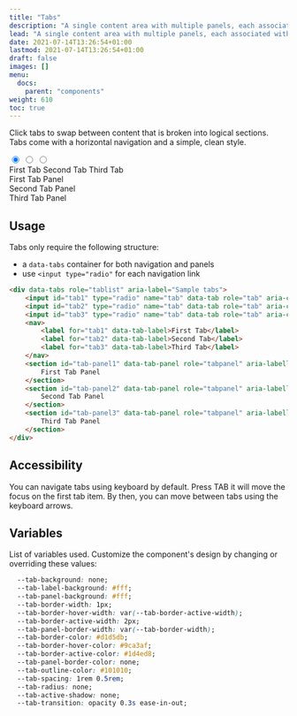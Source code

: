 ```yaml
---
title: "Tabs"
description: "A single content area with multiple panels, each associated with a header in a list."
lead: "A single content area with multiple panels, each associated with a header in a list."
date: 2021-07-14T13:26:54+01:00
lastmod: 2021-07-14T13:26:54+01:00
draft: false
images: []
menu:
  docs:
    parent: "components"
weight: 610
toc: true
---
```


Click tabs to swap between content that is broken into logical sections. Tabs come with a horizontal navigation and a simple, clean style.

<div class="preview">
  <link rel="stylesheet" href="../cssui.css">
  <link rel="stylesheet" href="tabs.css">

  <div data-tabs role="tablist" aria-label="Sample tabs">
      <input id="tab1" type="radio" name="tab" data-tab role="tab" aria-controls="tab-panel1" checked="checked"/>
      <input id="tab2" type="radio" name="tab" data-tab role="tab" aria-controls="tab-panel2"/>
      <input id="tab3" type="radio" name="tab" data-tab role="tab" aria-controls="tab-panel3"/>
      <nav>
          <label for="tab1" data-tab-label>First Tab</label>
          <label for="tab2" data-tab-label>Second Tab</label>
          <label for="tab3" data-tab-label>Third Tab</label>
      </nav>
      <section id="tab-panel1" data-tab-panel role="tabpanel" aria-labelledby="tab1">
          First Tab Panel
      </section>
      <section id="tab-panel2" data-tab-panel role="tabpanel" aria-labelledby="tab2">
          Second Tab Panel
      </section>
      <section id="tab-panel3" data-tab-panel role="tabpanel" aria-labelledby="tab3">
          Third Tab Panel
      </section>
  </div>
</div>

## Usage

Tabs only require the following structure:
- a `data-tabs` container for both navigation and panels
- use `<input type="radio"` for each navigation link

```html
<div data-tabs role="tablist" aria-label="Sample tabs">
    <input id="tab1" type="radio" name="tab" data-tab role="tab" aria-controls="tab-panel1" checked="checked"/>
    <input id="tab2" type="radio" name="tab" data-tab role="tab" aria-controls="tab-panel2"/>
    <input id="tab3" type="radio" name="tab" data-tab role="tab" aria-controls="tab-panel3"/>
    <nav>
        <label for="tab1" data-tab-label>First Tab</label>
        <label for="tab2" data-tab-label>Second Tab</label>
        <label for="tab3" data-tab-label>Third Tab</label>
    </nav>
    <section id="tab-panel1" data-tab-panel role="tabpanel" aria-labelledby="tab1">
        First Tab Panel
    </section>
    <section id="tab-panel2" data-tab-panel role="tabpanel" aria-labelledby="tab2">
        Second Tab Panel
    </section>
    <section id="tab-panel3" data-tab-panel role="tabpanel" aria-labelledby="tab3">
        Third Tab Panel
    </section>
</div>
```
## Accessibility
You can navigate tabs using keyboard by default. Press TAB it will move the focus on the first tab item. By then, you can move between tabs using the keyboard arrows.

## Variables

List of variables used. Customize the component's design by changing or overriding these values:

```css
  --tab-background: none;
  --tab-label-background: #fff;
  --tab-panel-background: #fff;
  --tab-border-width: 1px;
  --tab-border-hover-width: var(--tab-border-active-width);
  --tab-border-active-width: 2px;
  --tab-panel-border-width: var(--tab-border-width);
  --tab-border-color: #d1d5db;
  --tab-border-hover-color: #9ca3af;
  --tab-border-active-color: #1d4ed8;
  --tab-panel-border-color: none;
  --tab-outline-color: #101010;
  --tab-spacing: 1rem 0.5rem;
  --tab-radius: none;
  --tab-active-shadow: none;
  --tab-transition: opacity 0.3s ease-in-out;
```
